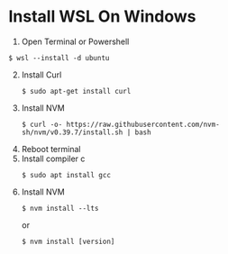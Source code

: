 # Install WSL On Windows

1. Open Terminal or Powershell
  ```
  $ wsl --install -d ubuntu
  ```
2. Install Curl
   ```
   $ sudo apt-get install curl
   ```
3. Install NVM
   ```
   $ curl -o- https://raw.githubusercontent.com/nvm-sh/nvm/v0.39.7/install.sh | bash
   ```
4. Reboot terminal
5. Install compiler c
   ```
   $ sudo apt install gcc
   ```
6. Install NVM
   ```
   $ nvm install --lts
   ```
   or
   ```
   $ nvm install [version]
   ```
